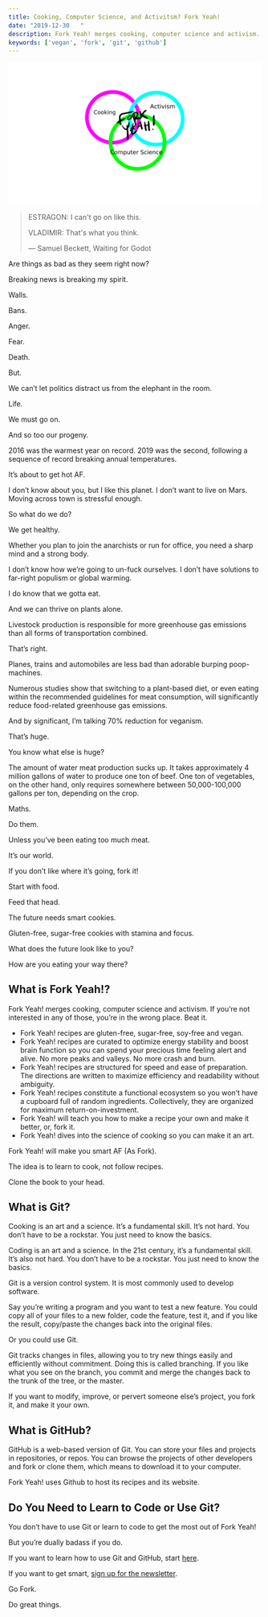 ```yaml
---
title: Cooking, Computer Science, and Activitsm? Fork Yeah!
date: "2019-12-30   "
description: Fork Yeah! merges cooking, computer science and activism. If you’re not interested in any of those, you’re in the wrong place. Beat it.
keywords: ['vegan', 'fork', 'git', 'github']
---
```


![Fork Yeah venn diagram: Cooking, Activism, Computer Science](./jarednielsen-fork-yeah-venn.png)

> ESTRAGON: I can't go on like this.
>
> VLADIMIR: That's what you think.
>
> ― Samuel Beckett, Waiting for Godot


Are things as bad as they seem right now?

Breaking news is breaking my spirit.

Walls.

Bans.

Anger.

Fear.

Death.

But.

We can’t let politics distract us from the elephant in the room.

Life.

We must go on.

And so too our progeny.

2016 was the warmest year on record. 2019 was the second, following a sequence of record breaking annual temperatures.

It’s about to get hot AF.

I don’t know about you, but I like this planet. I don’t want to live on Mars. Moving across town is stressful enough.

So what do we do?

We get healthy.

Whether you plan to join the anarchists or run for office, you need a sharp mind and a strong body.

I don’t know how we’re going to un-fuck ourselves. I don’t have solutions to far-right populism or global warming.

I do know that we gotta eat.

And we can thrive on plants alone.

Livestock production is responsible for more greenhouse gas emissions than all forms of transportation combined.  

That’s right.

Planes, trains and automobiles are less bad than adorable burping poop-machines.

Numerous studies show that switching to a plant-based diet, or even eating within the recommended guidelines for meat consumption, will significantly reduce food-related greenhouse gas emissions.

And by significant, I’m talking 70% reduction for veganism.

That’s huge.

You know what else is huge?

The amount of water meat production sucks up. It takes approximately 4 million gallons of water to produce one ton of beef. One ton of vegetables, on the other hand, only requires somewhere between 50,000-100,000 gallons per ton, depending on the crop.

Maths.

Do them.

Unless you’ve been eating too much meat.

It’s our world.

If you don’t like where it’s going, fork it!

Start with food.

Feed that head.

The future needs smart cookies.

Gluten-free, sugar-free cookies with stamina and focus.

What does the future look like to you?

How are you eating your way there?

## What is Fork Yeah!?

Fork Yeah! merges cooking, computer science and activism. If you’re not interested in any of those, you’re in the wrong place. Beat it.

* Fork Yeah! recipes are gluten-free, sugar-free, soy-free and vegan.
* Fork Yeah! recipes are curated to optimize energy stability and boost brain function so you can spend your precious time feeling alert and alive. No more peaks and valleys. No more crash and burn.
* Fork Yeah! recipes are structured for speed and ease of preparation. The directions are written to maximize efficiency and readability without ambiguity.
* Fork Yeah! recipes constitute a functional ecosystem so you won’t have a cupboard full of random ingredients. Collectively, they are organized for maximum return-on-investment.
* Fork Yeah! will teach you how to make a recipe your own and make it better, or, fork it.  
* Fork Yeah! dives into the science of cooking so you can make it an art.

Fork Yeah! will make you smart AF (As Fork).

The idea is to learn to cook, not follow recipes.

Clone the book to your head.

## What is Git?
Cooking is an art and a science. It’s a fundamental skill. It’s not hard. You don’t have to be a rockstar. You just need to know the basics.

Coding is an art and a science. In the 21st century, it’s a fundamental skill. It’s also not hard. You don’t have to be a rockstar. You just need to know the basics.

Git is a version control system. It is most commonly used to develop software.

Say you’re writing a program and you want to test a new feature. You could copy all of your files to a new folder, code the feature, test it, and if you like the result, copy/paste the changes back into the original files.

Or you could use Git.

Git tracks changes in files, allowing you to try new things easily and efficiently without commitment. Doing this is called branching. If you like what you see on the branch, you commit and merge the changes back to the trunk of the tree, or the master.

If you want to modify, improve, or pervert someone else’s project, you fork it, and make it your own.

## What is GitHub?
GitHub is a web-based version of Git. You can store your files and projects in repositories, or repos. You can browse the projects of other developers and fork or clone them, which means to download it to your computer.

Fork Yeah! uses Github to host its recipes and its website.

## Do You Need to Learn to Code or Use Git?

You don’t have to use Git or learn to code to get the most out of Fork Yeah!

But you’re dually badass if you do.

If you want to learn how to use Git and GitHub, start [here](https://guides.github.com/activities/hello-world/).

If you want to get smart, [sign up for the newsletter](http://eepurl.com/cDweO5).

Go Fork.

Do great things.

